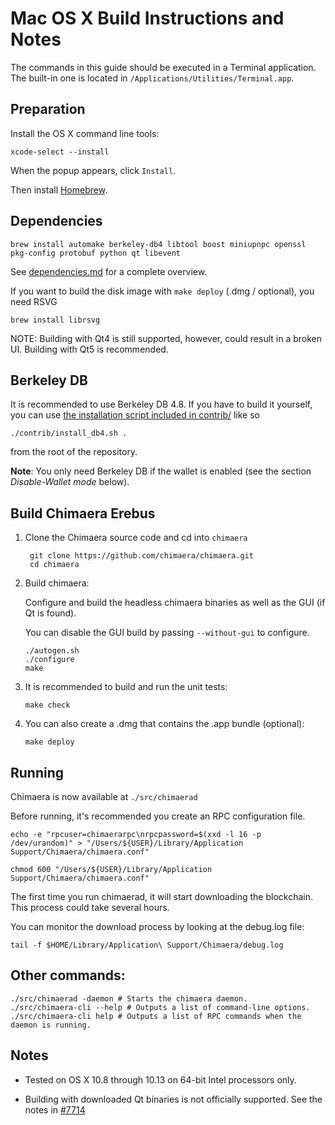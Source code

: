 Mac OS X Build Instructions and Notes
====================================
The commands in this guide should be executed in a Terminal application.
The built-in one is located in `/Applications/Utilities/Terminal.app`.

Preparation
-----------
Install the OS X command line tools:

`xcode-select --install`

When the popup appears, click `Install`.

Then install [Homebrew](https://brew.sh).

Dependencies
----------------------

    brew install automake berkeley-db4 libtool boost miniupnpc openssl pkg-config protobuf python qt libevent

See [dependencies.md](dependencies.md) for a complete overview.

If you want to build the disk image with `make deploy` (.dmg / optional), you need RSVG

    brew install librsvg

NOTE: Building with Qt4 is still supported, however, could result in a broken UI. Building with Qt5 is recommended.

Berkeley DB
-----------
It is recommended to use Berkeley DB 4.8. If you have to build it yourself,
you can use [the installation script included in contrib/](/contrib/install_db4.sh)
like so

```shell
./contrib/install_db4.sh .
```

from the root of the repository.

**Note**: You only need Berkeley DB if the wallet is enabled (see the section *Disable-Wallet mode* below).

Build Chimaera Erebus
------------------------

1. Clone the Chimaera source code and cd into `chimaera`

        git clone https://github.com/chimaera/chimaera.git
        cd chimaera

2.  Build chimaera:

    Configure and build the headless chimaera binaries as well as the GUI (if Qt is found).

    You can disable the GUI build by passing `--without-gui` to configure.

        ./autogen.sh
        ./configure
        make

3.  It is recommended to build and run the unit tests:

        make check

4.  You can also create a .dmg that contains the .app bundle (optional):

        make deploy

Running
-------

Chimaera is now available at `./src/chimaerad`

Before running, it's recommended you create an RPC configuration file.

    echo -e "rpcuser=chimaerarpc\nrpcpassword=$(xxd -l 16 -p /dev/urandom)" > "/Users/${USER}/Library/Application Support/Chimaera/chimaera.conf"

    chmod 600 "/Users/${USER}/Library/Application Support/Chimaera/chimaera.conf"

The first time you run chimaerad, it will start downloading the blockchain. This process could take several hours.

You can monitor the download process by looking at the debug.log file:

    tail -f $HOME/Library/Application\ Support/Chimaera/debug.log

Other commands:
-------

    ./src/chimaerad -daemon # Starts the chimaera daemon.
    ./src/chimaera-cli --help # Outputs a list of command-line options.
    ./src/chimaera-cli help # Outputs a list of RPC commands when the daemon is running.

Notes
-----

* Tested on OS X 10.8 through 10.13 on 64-bit Intel processors only.

* Building with downloaded Qt binaries is not officially supported. See the notes in [#7714](https://github.com/bitcoin/bitcoin/issues/7714)
